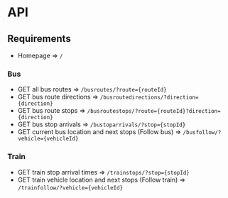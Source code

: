 # API

## Requirements

* Homepage => ```/```

### Bus

* GET all bus routes => ```/busroutes/?route={routeId}```
* GET bus route directions => ```/busroutedirections/?direction={direction}```
* GET bus route stops => ```/busroutestops/?route={routeId}?direction={direction}```
* GET bus stop arrivals => ```/bustoparrivals/?stop={stopId}```
* GET current bus location and next stops (Follow bus) => ```/busfollow/?vehicle={vehicleId}```

### Train

* GET train stop arrival times => ```/trainstops/?stop={stopId}```
* GET train vehicle location and next stops (Follow train) => ```/trainfollow/?vehicle={vehicleId}```
